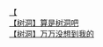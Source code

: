 [【](http://tieba.baidu.com/p/4329190169?see_lz=1&pn=)   
[【树洞】算是树洞吧](http://tieba.baidu.com/p/4329338461?see_lz=1&pn=)   
[【树洞】万万没想到我的](http://tieba.baidu.com/p/4328759004?see_lz=1&pn=)   
